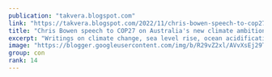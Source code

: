 ```yaml
---
publication: "takvera.blogspot.com"
link: "https://takvera.blogspot.com/2022/11/chris-bowen-speech-to-cop27-on.html"
title: "Chris Bowen speech to COP27 on Australia's new climate ambition, COP31 bid and global financial institution reform"
excerpt: "Writings on climate change, sea level rise, ocean acidification, biodiversity loss, climate adaptation & protests from a Melbourne Citizen Journalist."
image: "https://blogger.googleusercontent.com/img/b/R29vZ2xl/AVvXsEj29T5o5vb0LyvcsiUbgjoe_mouqgLikOekE8WueX8m8jKPK2mUW4B_e24nXN2RsiTnEc6mylXilKC4zucUEOuOcMBBXrejGegAtlpe7C7qJzeT28rHY4KJ0_hxGHk8UZEa_lkRLwkhndN2-cIOFi0L3K2KUMOyRBEcFLDVziQPO1IL8kMx_5JGXUeR/w1200-h630-p-k-no-nu/2022-11-15-COP27-chris-Bowen02-statement.jpeg"
group: con
rank: 14
---
```

